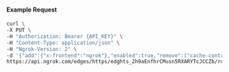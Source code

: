 <!-- Code generated for API Clients. DO NOT EDIT. -->

#### Example Request

```bash
curl \
-X PUT \
-H "Authorization: Bearer {API_KEY}" \
-H "Content-Type: application/json" \
-H "Ngrok-Version: 2" \
-d '{"add":{"x-frontend":"ngrok"},"enabled":true,"remove":["cache-control"]}' \
https://api.ngrok.com/edges/https/edghts_2h9aEnfhrCMusn5RXARYTcJCCZb/routes/edghtsrt_2h9aEqHHESktmB88wicBV9PcrVO/request_headers
```
